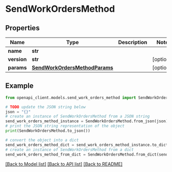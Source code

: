 # SendWorkOrdersMethod


## Properties

Name | Type | Description | Notes
------------ | ------------- | ------------- | -------------
**name** | **str** |  | 
**version** | **str** |  | [optional] 
**params** | [**SendWorkOrdersMethodParams**](SendWorkOrdersMethodParams.md) |  | [optional] 

## Example

```python
from openapi_client.models.send_work_orders_method import SendWorkOrdersMethod

# TODO update the JSON string below
json = "{}"
# create an instance of SendWorkOrdersMethod from a JSON string
send_work_orders_method_instance = SendWorkOrdersMethod.from_json(json)
# print the JSON string representation of the object
print(SendWorkOrdersMethod.to_json())

# convert the object into a dict
send_work_orders_method_dict = send_work_orders_method_instance.to_dict()
# create an instance of SendWorkOrdersMethod from a dict
send_work_orders_method_from_dict = SendWorkOrdersMethod.from_dict(send_work_orders_method_dict)
```
[[Back to Model list]](../README.md#documentation-for-models) [[Back to API list]](../README.md#documentation-for-api-endpoints) [[Back to README]](../README.md)


